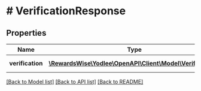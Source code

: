 # # VerificationResponse

## Properties

Name | Type | Description | Notes
------------ | ------------- | ------------- | -------------
**verification** | [**\RewardsWise\Yodlee\OpenAPI\Client\Model\Verification[]**](Verification.md) |  | [optional] [readonly]

[[Back to Model list]](../../README.md#models) [[Back to API list]](../../README.md#endpoints) [[Back to README]](../../README.md)
